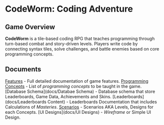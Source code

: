 # CodeWorm: Coding Adventure

## Game Overview

**CodeWorm** is a tile-based coding RPG that teaches programming through turn-based combat and story-driven levels. Players write code by connecting syntax tiles, solve challenges, and battle enemies based on core programming concepts.

## Documents
[Features](docs/Features) - Full detailed documentation of game features.
[Programming Concepts](docs/Concepts) - List of *programming concepts* to be taught in the game.
[Database Schema](docs/Databae Schema) - Database schema that store Leaderboards, Game Data, Achievements and Skins.
[Leaderboards](docs/Leaderboards Content) - Leaderboards Documentation that includes Calculations of *Masteries*.
[Scenarios](docs/Scenarios) - Scenarios AKA Levels, Designs for each Concepts.
[UI Designs](docs/UI Designs) - *Wireframe* or Simple UI Design.